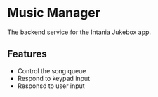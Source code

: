 # Music Manager

The backend service for the Intania Jukebox app.

## Features

- Control the song queue
- Respond to keypad input
- Responsd to user input
